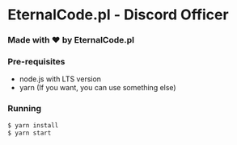 # EternalCode.pl - Discord Officer

### Made with ❤ by EternalCode.pl

### Pre-requisites
- node.js with LTS version
- yarn (If you want, you can use something else)

### Running
```bash
$ yarn install
$ yarn start
```